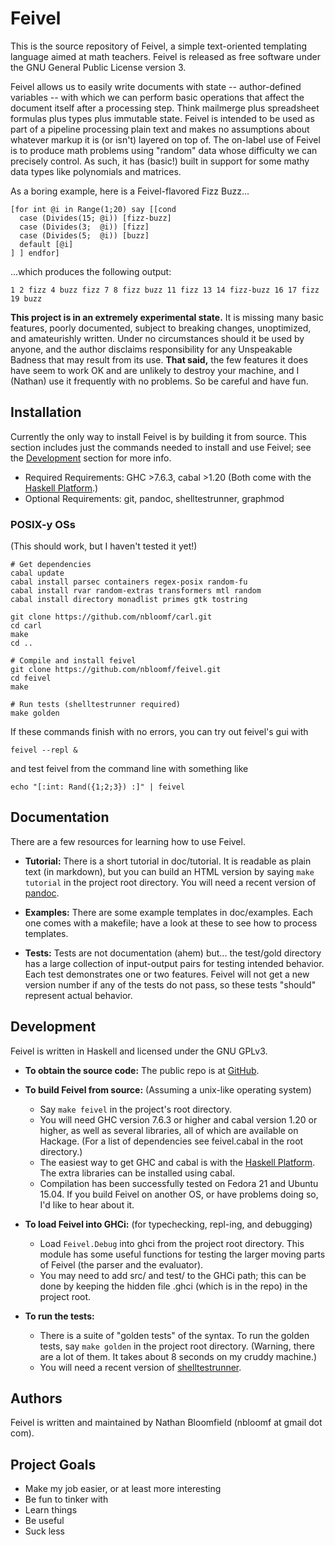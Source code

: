 # Feivel

This is the source repository of Feivel, a simple text-oriented templating language aimed at math teachers. Feivel is released as free software under the GNU General Public License version 3.

Feivel allows us to easily write documents with state -- author-defined variables -- with which we can perform basic operations that affect the document itself after a processing step. Think mailmerge plus spreadsheet formulas plus types plus immutable state. Feivel is intended to be used as part of a pipeline processing plain text and makes no assumptions about whatever markup it is (or isn't) layered on top of. The on-label use of Feivel is to produce math problems using "random" data whose difficulty we can precisely control. As such, it has (basic!) built in support for some mathy data types like polynomials and matrices.

As a boring example, here is a Feivel-flavored Fizz Buzz...

    [for int @i in Range(1;20) say [[cond
      case (Divides(15; @i)) [fizz-buzz]
      case (Divides(3;  @i)) [fizz]
      case (Divides(5;  @i)) [buzz]
      default [@i]
    ] ] endfor]

...which produces the following output:

    1 2 fizz 4 buzz fizz 7 8 fizz buzz 11 fizz 13 14 fizz-buzz 16 17 fizz 19 buzz

**This project is in an extremely experimental state.** It is missing many basic features, poorly documented, subject to breaking changes, unoptimized, and amateurishly written. Under no circumstances should it be used by anyone, and the author disclaims responsibility for any Unspeakable Badness that may result from its use. **That said,** the few features it does have seem to work OK and are unlikely to destroy your machine, and I (Nathan) use it frequently with no problems. So be careful and have fun.



## Installation

Currently the only way to install Feivel is by building it from source. This section includes just the commands needed to install and use Feivel; see the [Development](#development) section for more info.

* Required Requirements: GHC >7.6.3, cabal >1.20 (Both come with the [Haskell Platform](https://www.haskell.org/platform/).)
* Optional Requirements: git, pandoc, shelltestrunner, graphmod

### POSIX-y OSs

(This should work, but I haven't tested it yet!)

    # Get dependencies
    cabal update
    cabal install parsec containers regex-posix random-fu
    cabal install rvar random-extras transformers mtl random
    cabal install directory monadlist primes gtk tostring

    git clone https://github.com/nbloomf/carl.git
    cd carl
    make
    cd ..

    # Compile and install feivel
    git clone https://github.com/nbloomf/feivel.git
    cd feivel
    make

    # Run tests (shelltestrunner required)
    make golden

If these commands finish with no errors, you can try out feivel's gui with

    feivel --repl &

and test feivel from the command line with something like

    echo "[:int: Rand({1;2;3}) :]" | feivel



## Documentation

There are a few resources for learning how to use Feivel.

- **Tutorial:** There is a short tutorial in doc/tutorial. It is readable as plain text (in markdown), but you can build an HTML version by saying `make tutorial` in the project root directory. You will need a recent version of [pandoc](pandoc.org).

- **Examples:** There are some example templates in doc/examples. Each one comes with a makefile; have a look at these to see how to process templates.

- **Tests:** Tests are not documentation (ahem) but... the test/gold directory has a large collection of input-output pairs for testing intended behavior. Each test demonstrates one or two features. Feivel will not get a new version number if any of the tests do not pass, so these tests "should" represent actual behavior.



## Development

Feivel is written in Haskell and licensed under the GNU GPLv3.

- **To obtain the source code:** The public repo is at [GitHub](https://github.com/nbloomf/feivel).

- **To build Feivel from source:** (Assuming a unix-like operating system)
  - Say `make feivel` in the project's root directory.
  - You will need GHC version 7.6.3 or higher and cabal version 1.20 or higher, as well as several libraries, all of which are available on Hackage. (For a list of dependencies see feivel.cabal in the root directory.)
  - The easiest way to get GHC and cabal is with the [Haskell Platform](https://www.haskell.org/platform/). The extra libraries can be installed using cabal.
  - Compilation has been successfully tested on Fedora 21 and Ubuntu 15.04. If you build Feivel on another OS, or have problems doing so, I'd like to hear about it.

- **To load Feivel into GHCi:** (for typechecking, repl-ing, and debugging)
  - Load `Feivel.Debug` into ghci from the project root directory. This module has some useful functions for testing the larger moving parts of Feivel (the parser and the evaluator).
  - You may need to add src/ and test/ to the GHCi path; this can be done by keeping the hidden file .ghci (which is in the repo) in the project root.

- **To run the tests:**
  - There is a suite of "golden tests" of the syntax. To run the golden tests, say `make golden` in the project root directory. (Warning, there are a lot of them. It takes about 8 seconds on my cruddy machine.)
  - You will need a recent version of [shelltestrunner](joyful.org/shelltestrunner/).



## Authors

Feivel is written and maintained by Nathan Bloomfield (nbloomf at gmail dot com).



## Project Goals

* Make my job easier, or at least more interesting
* Be fun to tinker with
* Learn things
* Be useful
* Suck less
